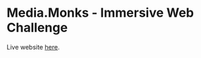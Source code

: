 # Media.Monks - Immersive Web Challenge

Live website [here](https://tommy-challenge.netlify.app/).
